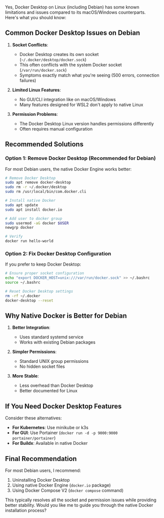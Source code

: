 Yes, Docker Desktop on Linux (including Debian) has some known limitations and issues compared to its macOS/Windows counterparts. Here's what you should know:

## Common Docker Desktop Issues on Debian

1. **Socket Conflicts**:
   - Docker Desktop creates its own socket (`~/.docker/desktop/docker.sock`)
   - This often conflicts with the system Docker socket (`/var/run/docker.sock`)
   - Symptoms exactly match what you're seeing (500 errors, connection failures)

2. **Limited Linux Features**:
   - No GUI/CLI integration like on macOS/Windows
   - Many features designed for WSL2 don't apply to native Linux

3. **Permission Problems**:
   - The Docker Desktop Linux version handles permissions differently
   - Often requires manual configuration

## Recommended Solutions

### Option 1: Remove Docker Desktop (Recommended for Debian)
For most Debian users, the native Docker Engine works better:

```bash
# Remove Docker Desktop
sudo apt remove docker-desktop
sudo rm -r ~/.docker/desktop
sudo rm /usr/local/bin/com.docker.cli

# Install native Docker
sudo apt update
sudo apt install docker.io

# Add user to docker group
sudo usermod -aG docker $USER
newgrp docker

# Verify
docker run hello-world
```

### Option 2: Fix Docker Desktop Configuration
If you prefer to keep Docker Desktop:

```bash
# Ensure proper socket configuration
echo "export DOCKER_HOST=unix:///var/run/docker.sock" >> ~/.bashrc
source ~/.bashrc

# Reset Docker Desktop settings
rm -rf ~/.docker
docker-desktop --reset
```

## Why Native Docker is Better for Debian

1. **Better Integration**:
   - Uses standard systemd service
   - Works with existing Debian packages

2. **Simpler Permissions**:
   - Standard UNIX group permissions
   - No hidden socket files

3. **More Stable**:
   - Less overhead than Docker Desktop
   - Better documented for Linux

## If You Need Docker Desktop Features

Consider these alternatives:
- **For Kubernetes**: Use minikube or k3s
- **For GUI**: Use Portainer (`docker run -d -p 9000:9000 portainer/portainer`)
- **For Buildx**: Available in native Docker

## Final Recommendation

For most Debian users, I recommend:
1. Uninstalling Docker Desktop
2. Using native Docker Engine (`docker.io` package)
3. Using Docker Compose V2 (`docker compose` command)

This typically resolves all the socket and permission issues while providing better stability. Would you like me to guide you through the native Docker installation process?